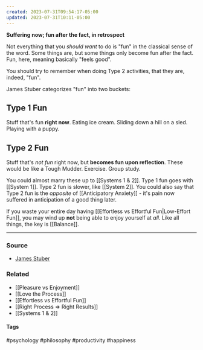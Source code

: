 ```yaml
---
created: 2023-07-31T09:54:17-05:00
updated: 2023-07-31T10:11-05:00
---
```

**Suffering now; fun after the fact, in retrospect**

Not everything that you *should want* to do is "fun" in the classical sense of the word. Some things are, but some things only become fun after the fact. Fun, here, meaning basically "feels good". 

You should try to remember when doing Type 2 activities, that they are, indeed, "fun".

James Stuber categorizes "fun" into two buckets:

## Type 1 Fun
Stuff that's fun **right now**. Eating ice cream. Sliding down a hill on a sled. Playing with a puppy.

## Type 2 Fun
Stuff that's *not fun* right now, but **becomes fun upon reflection**. These would be like a Tough Mudder. Exercise. Group study.

You could almost marry these up to [[Systems 1 & 2]]. Type 1 fun goes with [[System 1]]. Type 2 fun is slower, like [[System 2]]. You could also say that Type 2 fun is the *opposite* of [[Anticipatory Anxiety]] - it's pain now suffered in anticipation of a good thing later.

If you waste your entire day having [[Effortless vs Effortful Fun|Low-Effort Fun]], you may wind up **not** being able to enjoy yourself at *all*. Like all things, the key is [[Balance]].

---
### Source
- [James Stuber](https://www.jamesstuber.com/boring-is-fun/?ref=jamesstuber.com)

### Related
- [[Pleasure vs Enjoyment]]
- [[Love the Process]]
- [[Effortless vs Effortful Fun]]
- [[Right Process ⇒ Right Results]]
- [[Systems 1 & 2]]

#### Tags
#psychology #philosophy #productivity #happiness 